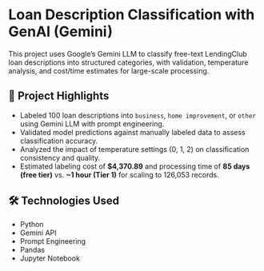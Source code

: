 # Loan Description Classification with GenAI (Gemini)

This project uses Google’s Gemini LLM to classify free-text LendingClub loan descriptions into structured categories, with validation, temperature analysis, and cost/time estimates for large-scale processing.

## 📌 Project Highlights
- Labeled 100 loan descriptions into `business`, `home improvement`, or `other` using Gemini LLM with prompt engineering.
- Validated model predictions against manually labeled data to assess classification accuracy.
- Analyzed the impact of temperature settings (0, 1, 2) on classification consistency and quality.
- Estimated labeling cost of **$4,370.89** and processing time of **85 days (free tier)** vs. **~1 hour (Tier 1)** for scaling to 126,053 records.

## 🛠 Technologies Used
- Python
- Gemini API
- Prompt Engineering
- Pandas
- Jupyter Notebook
